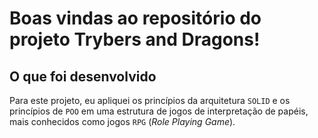 # Boas vindas ao repositório do projeto Trybers and Dragons!

## O que foi desenvolvido

  Para este projeto, eu apliquei os princípios da arquitetura `SOLID` e os princípios de `POO` em uma estrutura de jogos de interpretação de papéis, mais conhecidos como jogos `RPG` (_Role Playing Game_).
